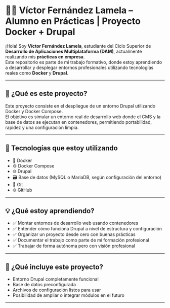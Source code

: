 # 👨‍💻 Víctor Fernández Lamela – Alumno en Prácticas | Proyecto Docker + Drupal

¡Hola! Soy **Víctor Fernández Lamela**, estudiante del Ciclo Superior de **Desarrollo de Aplicaciones Multiplataforma (DAM)**, actualmente realizando mis **prácticas en empresa**.  
Este repositorio es parte de mi trabajo formativo, donde estoy aprendiendo a desarrollar y desplegar entornos profesionales utilizando tecnologías reales como **Docker** y **Drupal**.

---

## 🚀 ¿Qué es este proyecto?

Este proyecto consiste en el despliegue de un entorno Drupal utilizando Docker y Docker Compose.  
El objetivo es simular un entorno real de desarrollo web donde el CMS y la base de datos se ejecutan en contenedores, permitiendo portabilidad, rapidez y una configuración limpia.

---

## 🔧 Tecnologías que estoy utilizando

- 🐳 Docker  
- ⚙️ Docker Compose  
- 🌐 Drupal  
- 🗃️ Base de datos (MySQL o MariaDB, según configuración del entorno)  
- 🔧 Git  
- 🌐 GitHub  
---

## 💡 ¿Qué estoy aprendiendo?

- ✅ Montar entornos de desarrollo web usando contenedores  
- ✅ Entender cómo funciona Drupal a nivel de estructura y configuración  
- ✅ Organizar un proyecto desde cero con buenas prácticas  
- ✅ Documentar el trabajo como parte de mi formación profesional  
- ✅ Trabajar de forma autónoma pero con visión profesional  

---

## 🧪 ¿Qué incluye este proyecto?

- Entorno Drupal completamente funcional  
- Base de datos preconfigurada  
- Archivos de configuración listos para usar  
- Posibilidad de ampliar o integrar módulos en el futuro  

---


